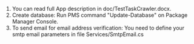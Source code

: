 1. You can read full App description in doc/TestTaskCrawler.docx.
2. Create database:
   Run PMS command "Update-Database" on Package Manager Console.      
3. To send email for email address verification:
   You need to define your smtp email parameters in file Services/SmtpEmail.cs
